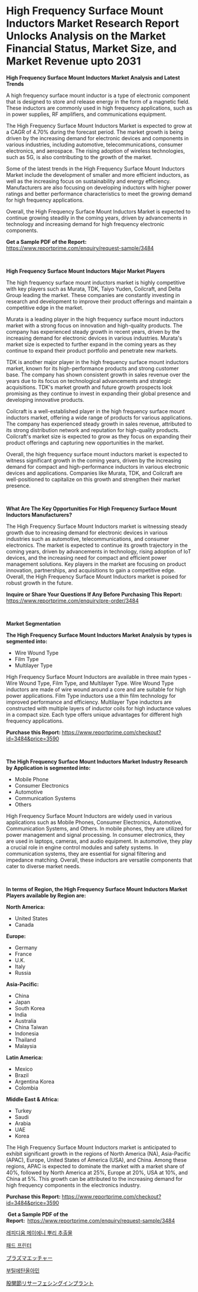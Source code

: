 <p><h1>High Frequency Surface Mount Inductors Market Research Report Unlocks Analysis on the Market Financial Status, Market Size, and Market Revenue upto 2031</h1></p><p><strong>High Frequency Surface Mount Inductors Market Analysis and Latest Trends</strong></p>
<p><p>A high frequency surface mount inductor is a type of electronic component that is designed to store and release energy in the form of a magnetic field. These inductors are commonly used in high frequency applications, such as in power supplies, RF amplifiers, and communications equipment.</p><p>The High Frequency Surface Mount Inductors Market is expected to grow at a CAGR of 4.70% during the forecast period. The market growth is being driven by the increasing demand for electronic devices and components in various industries, including automotive, telecommunications, consumer electronics, and aerospace. The rising adoption of wireless technologies, such as 5G, is also contributing to the growth of the market.</p><p>Some of the latest trends in the High Frequency Surface Mount Inductors Market include the development of smaller and more efficient inductors, as well as the increasing focus on sustainability and energy efficiency. Manufacturers are also focusing on developing inductors with higher power ratings and better performance characteristics to meet the growing demand for high frequency applications.</p><p>Overall, the High Frequency Surface Mount Inductors Market is expected to continue growing steadily in the coming years, driven by advancements in technology and increasing demand for high frequency electronic components.</p></p>
<p><strong>Get a Sample PDF of the Report:&nbsp;</strong> <a href="https://www.reportprime.com/enquiry/request-sample/3484">https://www.reportprime.com/enquiry/request-sample/3484</a></p>
<p>&nbsp;</p>
<p><strong>High Frequency Surface Mount Inductors Major Market Players</strong></p>
<p><p>The high frequency surface mount inductors market is highly competitive with key players such as Murata, TDK, Taiyo Yuden, Coilcraft, and Delta Group leading the market. These companies are constantly investing in research and development to improve their product offerings and maintain a competitive edge in the market.</p><p>Murata is a leading player in the high frequency surface mount inductors market with a strong focus on innovation and high-quality products. The company has experienced steady growth in recent years, driven by the increasing demand for electronic devices in various industries. Murata's market size is expected to further expand in the coming years as they continue to expand their product portfolio and penetrate new markets.</p><p>TDK is another major player in the high frequency surface mount inductors market, known for its high-performance products and strong customer base. The company has shown consistent growth in sales revenue over the years due to its focus on technological advancements and strategic acquisitions. TDK's market growth and future growth prospects look promising as they continue to invest in expanding their global presence and developing innovative products.</p><p>Coilcraft is a well-established player in the high frequency surface mount inductors market, offering a wide range of products for various applications. The company has experienced steady growth in sales revenue, attributed to its strong distribution network and reputation for high-quality products. Coilcraft's market size is expected to grow as they focus on expanding their product offerings and capturing new opportunities in the market.</p><p>Overall, the high frequency surface mount inductors market is expected to witness significant growth in the coming years, driven by the increasing demand for compact and high-performance inductors in various electronic devices and applications. Companies like Murata, TDK, and Coilcraft are well-positioned to capitalize on this growth and strengthen their market presence.</p></p>
<p>&nbsp;</p>
<p><strong>What Are The Key Opportunities For High Frequency Surface Mount Inductors Manufacturers?</strong></p>
<p><p>The High Frequency Surface Mount Inductors market is witnessing steady growth due to increasing demand for electronic devices in various industries such as automotive, telecommunications, and consumer electronics. The market is expected to continue its growth trajectory in the coming years, driven by advancements in technology, rising adoption of IoT devices, and the increasing need for compact and efficient power management solutions. Key players in the market are focusing on product innovation, partnerships, and acquisitions to gain a competitive edge. Overall, the High Frequency Surface Mount Inductors market is poised for robust growth in the future.</p></p>
<p><strong>Inquire or Share Your Questions If Any Before Purchasing This Report:</strong> <a href="https://www.reportprime.com/enquiry/pre-order/3484">https://www.reportprime.com/enquiry/pre-order/3484</a></p>
<p>&nbsp;</p>
<p><strong>Market Segmentation</strong></p>
<p><strong>The High Frequency Surface Mount Inductors Market Analysis by types is segmented into:</strong></p>
<p><ul><li>Wire Wound Type</li><li>Film Type</li><li>Multilayer Type</li></ul></p>
<p><p>High Frequency Surface Mount Inductors are available in three main types - Wire Wound Type, Film Type, and Multilayer Type. Wire Wound Type inductors are made of wire wound around a core and are suitable for high power applications. Film Type inductors use a thin film technology for improved performance and efficiency. Multilayer Type inductors are constructed with multiple layers of inductor coils for high inductance values in a compact size. Each type offers unique advantages for different high frequency applications.</p></p>
<p><strong>Purchase this Report:&nbsp;</strong><a href="https://www.reportprime.com/checkout?id=3484&price=3590">https://www.reportprime.com/checkout?id=3484&price=3590</a></p>
<p>&nbsp;</p>
<p><strong>The High Frequency Surface Mount Inductors Market Industry Research by Application is segmented into:</strong></p>
<p><ul><li>Mobile Phone</li><li>Consumer Electronics</li><li>Automotive</li><li>Communication Systems</li><li>Others</li></ul></p>
<p><p>High Frequency Surface Mount Inductors are widely used in various applications such as Mobile Phones, Consumer Electronics, Automotive, Communication Systems, and Others. In mobile phones, they are utilized for power management and signal processing. In consumer electronics, they are used in laptops, cameras, and audio equipment. In automotive, they play a crucial role in engine control modules and safety systems. In communication systems, they are essential for signal filtering and impedance matching. Overall, these inductors are versatile components that cater to diverse market needs.</p></p>
<p>&nbsp;</p>
<p><strong>In terms of Region, the High Frequency Surface Mount Inductors Market Players available by Region are:</strong></p>
<p>
    <p> <strong> North America: </strong>
        <ul>
            <li>United States</li>
            <li>Canada</li>
        </ul>
        </p> 
    <p> <strong> Europe: </strong>
        <ul>
            <li>Germany</li>
            <li>France</li>
            <li>U.K.</li>
            <li>Italy</li>
            <li>Russia</li>
        </ul>
        </p> 
    <p> <strong> Asia-Pacific: </strong>
        <ul>
            <li>China</li>
            <li>Japan</li>
            <li>South Korea</li>
            <li>India</li>
            <li>Australia</li>
            <li>China Taiwan</li>
            <li>Indonesia</li>
            <li>Thailand</li>
            <li>Malaysia</li>
        </ul>
        </p> 
    <p> <strong> Latin America: </strong>
        <ul>
            <li>Mexico</li>
            <li>Brazil</li>
            <li>Argentina Korea</li>
            <li>Colombia</li>
        </ul>
        </p> 
    <p> <strong> Middle East & Africa: </strong>
        <ul>
            <li>Turkey</li>
            <li>Saudi</li>
            <li>Arabia</li>
            <li>UAE</li>
            <li>Korea</li>
        </ul>
    </p>
    </p>
<p><p>The High Frequency Surface Mount Inductors market is anticipated to exhibit significant growth in the regions of North America (NA), Asia-Pacific (APAC), Europe, United States of America (USA), and China. Among these regions, APAC is expected to dominate the market with a market share of 40%, followed by North America at 25%, Europe at 20%, USA at 10%, and China at 5%. This growth can be attributed to the increasing demand for high frequency components in the electronics industry.</p></p>
<p><strong>Purchase this Report: </strong><a href="https://www.reportprime.com/checkout?id=3484&price=3590">https://www.reportprime.com/checkout?id=3484&price=3590</a></p>
<p>&nbsp;<strong>Get a Sample PDF of the Report:&nbsp;&nbsp;</strong><a href="https://www.reportprime.com/enquiry/request-sample/3484">https://www.reportprime.com/enquiry/request-sample/3484</a></p>
<p><strong></strong></p>
<p><p><a href="https://github.com/TimmyMann6767/Market-Research-Report-List-1/blob/main/527695113545.md">레피디움 메이에니 뿌리 추출물</a></p><p><a href="https://medium.com/@arthuralety6767836754/%ED%8C%A8%EB%93%9C-%ED%94%84%EB%A6%B0%ED%84%B0-%EC%8B%9C%EC%9E%A5-%EC%8B%9C%EC%9E%A5-cagr-%EC%8B%9C%EC%9E%A5-%ED%8A%B8%EB%A0%8C%EB%93%9C-%EB%B0%8F-%EC%84%B1%EC%9E%A5-%EC%A0%84%EB%9E%B5%EC%97%90-%EB%8C%80%ED%95%9C-%ED%86%B5%EC%B0%B0%EB%A0%A5-2bea20847e83">패드 프린터</a></p><p><a href="https://medium.com/@austinallan03/%E3%83%97%E3%83%A9%E3%82%BA%E3%83%9E%E3%82%A8%E3%83%83%E3%83%81%E3%83%A3%E3%83%BC%E5%B8%82%E5%A0%B4%E3%81%AE%E8%A6%8F%E6%A8%A1%E3%81%A8%E5%B8%82%E5%A0%B4%E5%8B%95%E5%90%91-%E5%AE%8C%E5%85%A8%E3%81%AA%E7%94%A3%E6%A5%AD%E6%A6%82%E8%A6%81-2024%E5%B9%B4%E3%81%8B%E3%82%892031%E5%B9%B4%E3%81%BE%E3%81%A7-0acb4f7029c6">プラズマエッチャー</a></p><p><a href="https://medium.com/@duculucescu2022/%EB%B6%80%ED%8B%B8%EC%97%90%ED%83%84%EC%98%AC%EC%95%84%EB%AF%BC-%EC%8B%9C%EC%9E%A5-2031%EB%85%84%EA%B9%8C%EC%A7%80%EC%9D%98-%EB%8F%99%ED%96%A5-%EC%98%88%EC%B8%A1-%EB%B0%8F-%EA%B2%BD%EC%9F%81-%EB%B6%84%EC%84%9D-c46f8710dc42">부틸에탄올아민</a></p><p><a href="https://github.com/AriMuller2009/Market-Research-Report-List-1/blob/main/550675114389.md">股関節リサーフェシングインプラント</a></p></p>